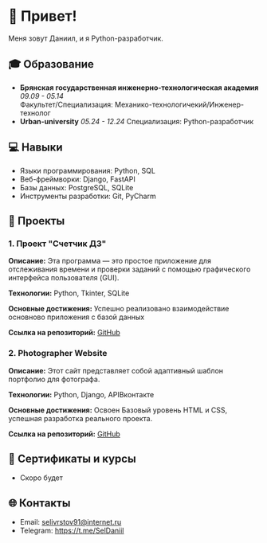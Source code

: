 # 👋 Привет!
Меня зовут Даниил, и я Python-разработчик.

## 🎓 Образование

- **Брянская государственная инженерно-технологическая академия**  
  *09.09 - 05.14*  
  Факультет/Специализация: Механико-технологичекий/Инженер-технолог
- **Urban-university**
  *05.24 - 12.24*
  Специализация: Python-разработчик

## 💻 Навыки

- Языки программирования: Python, SQL
- Веб-фреймворки: Django, FastAPI
- Базы данных: PostgreSQL, SQLite
- Инструменты разработки: Git, PyCharm

## 🚀 Проекты

### 1. Проект "Счетчик ДЗ"

**Описание:** Эта программа — это простое приложение для отслеживания времени и проверки заданий с помощью графического интерфейса пользователя (GUI).

**Технологии:** Python, Tkinter, SQLite

**Основные достижения:** Успешно реализовано взаимодействие основново приложения с базой данных

**Ссылка на репозиторий:** [GitHub](https://github.com/daniilseliverstov/checking-Work)

### 2. Photographer Website

**Описание:** Этот сайт представляет собой адаптивный шаблон портфолио для фотографа.

**Технологии:** Python, Django, APIВконтакте

**Основные достижения:** Освоен Базовый уровень HTML и CSS, успешная разработка реального проекта.

**Ссылка на репозиторий:** [GitHub](https://github.com/daniilseliverstov/Photographer_website)

## 📄 Сертификаты и курсы

- Скоро будет

## 🌐 Контакты

- Email: selivrstov91@internet.ru
- Telegram: https://t.me/SelDaniil

